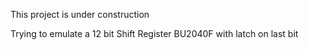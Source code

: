 This project is under construction

Trying to emulate a 12 bit Shift Register BU2040F with latch on last bit
